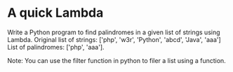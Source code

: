 # A quick Lambda

Write a Python program to find palindromes in a given list of strings using Lambda. Original list of
strings: ['php', 'w3r', 'Python', 'abcd', 'Java', 'aaa'] List of palindromes: ['php', 'aaa'].

Note: You can use the filter function in python to filer a list using a function.
